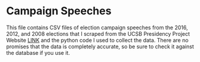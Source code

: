 # Campaign Speeches

This file contains CSV files of election campaign speeches from the 2016, 2012, and 2008 elections that I scraped from the UCSB Presidency Project Website [LINK](http://www.presidency.ucsb.edu/2016_election.php) and the python code I used to collect the data. There are no promises that the data is completely accurate, so be sure to check it against the database if you use it.

